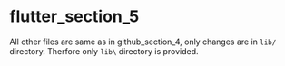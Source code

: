 # flutter_section_5

All other files are same as in github_section_4, only changes are in `lib/` directory. Therfore only `lib\` directory is provided.

